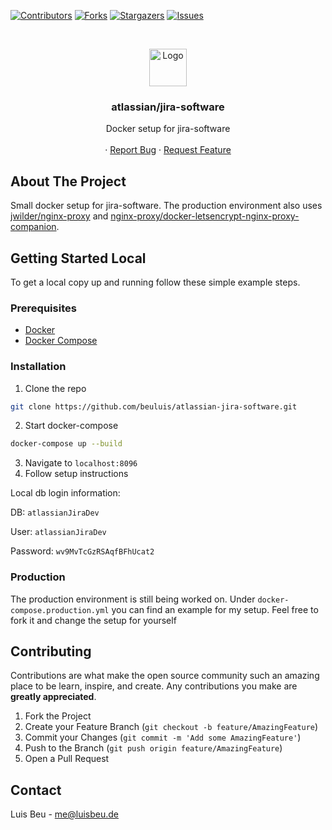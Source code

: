 [![Contributors][contributors-shield]][contributors-url]
[![Forks][forks-shield]][forks-url]
[![Stargazers][stars-shield]][stars-url]
[![Issues][issues-shield]][issues-url]


<!-- PROJECT LOGO -->
<br />
<p align="center">
  <img src="https://wac-cdn.atlassian.com/dam/jcr:e348b562-4152-4cdc-8a55-3d297e509cc8/Jira%20Software-blue.svg?cdnVersion=1209" alt="Logo" height="60">

  <h3 align="center">atlassian/jira-software</h3>

  <p align="center">
    Docker setup for jira-software
    <br />
    <br />
    ·
    <a href="https://github.com/beuluis/atlassian-jira-software/issues">Report Bug</a>
    ·
    <a href="https://github.com/beuluis/atlassian-jira-software/issues">Request Feature</a>
  </p>
</p>

<!-- ABOUT THE PROJECT -->
## About The Project

Small docker setup for jira-software. The production environment also uses [jwilder/nginx-proxy](https://github.com/nginx-proxy/nginx-proxy) and [nginx-proxy/docker-letsencrypt-nginx-proxy-companion](https://github.com/nginx-proxy/docker-letsencrypt-nginx-proxy-companion).

<!-- GETTING STARTED -->
## Getting Started Local

To get a local copy up and running follow these simple example steps.

### Prerequisites

* [Docker](https://docs.docker.com/get-docker/)
* [Docker Compose](https://docs.docker.com/compose/install/)

### Installation

1. Clone the repo
```sh
git clone https://github.com/beuluis/atlassian-jira-software.git
```
2. Start docker-compose
```sh
docker-compose up --build
```
3. Navigate to `localhost:8096`
4. Follow setup instructions

Local db login information:

DB: `atlassianJiraDev`

User: `atlassianJiraDev`

Password: `wv9MvTcGzRSAqfBFhUcat2`


### Production

The production environment is still being worked on. Under `docker-compose.production.yml` you can find an example for my setup. Feel free to fork it and change the setup for yourself

<!-- CONTRIBUTING -->
## Contributing

Contributions are what make the open source community such an amazing place to be learn, inspire, and create. Any contributions you make are **greatly appreciated**.

1. Fork the Project
2. Create your Feature Branch (`git checkout -b feature/AmazingFeature`)
3. Commit your Changes (`git commit -m 'Add some AmazingFeature'`)
4. Push to the Branch (`git push origin feature/AmazingFeature`)
5. Open a Pull Request


<!-- CONTACT -->
## Contact

Luis Beu - me@luisbeu.de


<!-- MARKDOWN LINKS & IMAGES -->
<!-- https://www.markdownguide.org/basic-syntax/#reference-style-links -->
[contributors-shield]: https://img.shields.io/github/contributors/beuluis/atlassian-jira-software.svg?style=flat-square
[contributors-url]: https://github.com/beuluis/atlassian-jira-software/graphs/contributors
[forks-shield]: https://img.shields.io/github/forks/beuluis/atlassian-jira-software.svg?style=flat-square
[forks-url]: https://github.com/beuluis/atlassian-jira-software/network/members
[stars-shield]: https://img.shields.io/github/stars/beuluis/atlassian-jira-software.svg?style=flat-square
[stars-url]: https://github.com/beuluis/atlassian-jira-software/stargazers
[issues-shield]: https://img.shields.io/github/issues/beuluis/atlassian-jira-software.svg?style=flat-square
[issues-url]: https://github.com/beuluis/atlassian-jira-software/issues
[license-shield]: https://img.shields.io/github/license/beuluis/atlassian-jira-software.svg?style=flat-square
